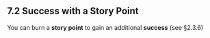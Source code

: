 ## 7.2 Success with a Story Point

You can burn a **story point** to gain an additional **success** (see §2.3.6)

